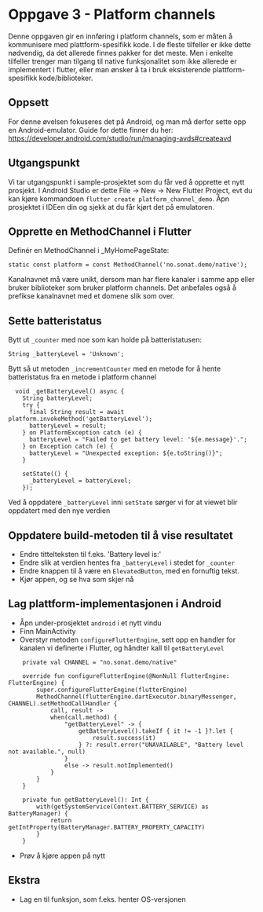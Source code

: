 # Oppgave 3 - Platform channels

Denne oppgaven gir en innføring i platform channels, som er måten å kommunisere med plattform-spesifikk kode.
I de fleste tilfeller er ikke dette nødvendig, da det allerede finnes pakker for det meste.
Men i enkelte tilfeller trenger man tilgang til native funksjonalitet som ikke allerede er implementert i flutter,
eller man ønsker å ta i bruk eksisterende plattform-spesifikk kode/biblioteker.

## Oppsett

For denne øvelsen fokuseres det på Android, og man må derfor sette opp en Android-emulator.
Guide for dette finner du her: https://developer.android.com/studio/run/managing-avds#createavd

## Utgangspunkt

Vi tar utgangspunkt i sample-prosjektet som du får ved å opprette et nytt prosjekt.
I Android Studio er dette File -> New -> New Flutter Project,
evt du kan kjøre kommandoen `flutter create platform_channel_demo`.
Åpn prosjektet i IDEen din og sjekk at du får kjørt det på emulatoren.

## Opprette en MethodChannel i Flutter
Definér en MethodChannel i _MyHomePageState:
```
static const platform = const MethodChannel('no.sonat.demo/native');
```
Kanalnavnet må være unikt, dersom man har flere kanaler i samme app eller bruker biblioteker som bruker platform channels.
Det anbefales også å prefikse kanalnavnet med et domene slik som over.

## Sette batteristatus
Bytt ut `_counter` med noe som kan holde på batteristatusen:
```
String _batteryLevel = 'Unknown';
```
Bytt så ut metoden `_incrementCounter` med en metode for å hente batteristatus fra en metode i platform channel
```
  void _getBatteryLevel() async {
    String batteryLevel;
    try {
      final String result = await platform.invokeMethod('getBatteryLevel');
      batteryLevel = result;
    } on PlatformException catch (e) {
      batteryLevel = "Failed to get battery level: '${e.message}'.";
    } on Exception catch (e) {
      batteryLevel = "Unexpected exception: ${e.toString()}";
    }

    setState(() {
      _batteryLevel = batteryLevel;
    });
```
Ved å oppdatere `_batteryLevel` inni `setState` sørger vi for at viewet blir oppdatert med den nye verdien

## Oppdatere build-metoden til å vise resultatet
* Endre tittelteksten til f.eks. 'Battery level is:'
* Endre slik at verdien hentes fra `_batteryLevel` i stedet for `_counter`
* Endre knappen til å være en `ElevatedButton`, med en fornuftig tekst.
* Kjør appen, og se hva som skjer nå

## Lag plattform-implementasjonen i Android
* Åpn under-prosjektet `android` i et nytt vindu
* Finn MainActivity
* Overstyr metoden `configureFlutterEngine`, sett opp en handler for kanalen vi definerte i Flutter,
og håndter kall til `getBatteryLevel`
```
    private val CHANNEL = "no.sonat.demo/native"

    override fun configureFlutterEngine(@NonNull flutterEngine: FlutterEngine) {
        super.configureFlutterEngine(flutterEngine)
        MethodChannel(flutterEngine.dartExecutor.binaryMessenger, CHANNEL).setMethodCallHandler {
            call, result ->
            when(call.method) {
                "getBatteryLevel" -> {
                    getBatteryLevel().takeIf { it != -1 }?.let {
                        result.success(it)
                    } ?: result.error("UNAVAILABLE", "Battery level not available.", null)
                }
                else -> result.notImplemented()
            }
        }
    }

    private fun getBatteryLevel(): Int {
        with(getSystemService(Context.BATTERY_SERVICE) as BatteryManager) {
            return getIntProperty(BatteryManager.BATTERY_PROPERTY_CAPACITY)
        }
    }
```
* Prøv å kjøre appen på nytt

## Ekstra
* Lag en til funksjon, som f.eks. henter OS-versjonen


